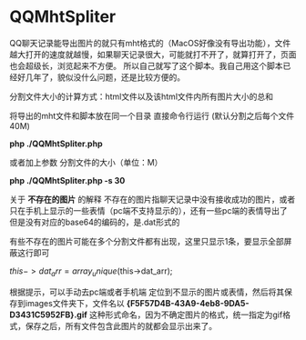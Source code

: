 # QQMhtSpliter
QQ聊天记录能导出图片的就只有mht格式的（MacOS好像没有导出功能），文件越大打开的速度就越慢，如果聊天记录很大，可能就打不开了，就算打开了，页面也会超级长，浏览起来不方便。
所以自己就写了这个脚本。我自己用这个脚本已经好几年了，貌似没什么问题，还是比较方便的。

分割文件大小的计算方式：html文件以及该html文件内所有图片大小的总和

将导出的mht文件和脚本放在同一个目录
直接命令行运行 (默认分割之后每个文件40M)

  **php ./QQMhtSpliter.php**
  
或者加上参数 分割文件的大小（单位：M）

  **php ./QQMhtSpliter.php -s 30**

关于 **不存在的图片** 的解释
 不存在的图片指聊天记录中没有接收成功的图片，或者只在手机上显示的一些表情（pc端不支持显示的），还有一些pc端的表情导出了 但是没有对应的base64的编码的，是.dat形式的
 
 有些不存在的图片可能在多个分割文件都有出现，这里只显示1条，要显示全部屏蔽这行即可

 $this->dat_arr = array_unique($this->dat_arr); 
 
 根据提示，可以手动去pc端或者手机端 定位到不显示的图片或表情，然后将其保存到images文件夹下，文件名以 **{F5F57D4B-43A9-4eb8-9DA5-D3431C5952FB}.gif** 这种形式命名，因为不确定图片的格式，统一指定为gif格式，保存之后，所有文件包含此图片的就都会显示出来了。
 
